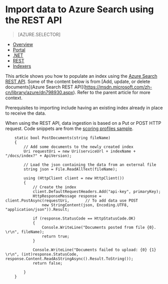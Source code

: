 <properties
	pageTitle="Import data to Azure Search using the REST API | Windows Azure | Hosted cloud search service"
	description="How to upload data to an index in Azure Search using the REST API."
	services="search"
	documentationCenter=""
	authors="HeidiSteen"
	manager="mblythe"
	editor=""
    tags=""/>

<tags
	ms.service="search"
	ms.date="11/09/2015"
	wacn.date=""/>

# Import data to Azure Search using the REST API
> [AZURE.SELECTOR]
- [Overview](/documentation/articles/search-what-is-data-import)
- [Portal](/documentation/articles/search-import-data-portal)
- [.NET](/documentation/articles/search-import-data-dotnet)
- [REST](/documentation/articles/search-import-data-rest-api)
- [Indexers](/documentation/articles/search-howto-connecting-azure-sql-database-to-azure-search-using-indexers-2015-02-28)

This article shows you how to populate an index using the [Azure Search REST API](https://msdn.microsoft.com/zh-cn/library/azure/dn798935.aspx). Some of the content below is from [Add, update, or delete documents](Azure Search REST API](https://msdn.microsoft.com/zh-cn/library/azure/dn798930.aspx). Refer to the parent article for more context.

Prerequisites to importing include having an existing index already in place to receive the data.

When using the REST API, data ingestion is based on a Put or POST HTTP request. Code snippets are from the [scoring profiles sample](/documentation/articles/search-get-started-scoring-profiles).

        static bool PostDocuments(string fileName)
        {
            // Add some documents to the newly created index
            Uri requestUri = new Uri(serviceUrl + indexName + "/docs/index?" + ApiVersion);

            // Load the json containing the data from an external file
            string json = File.ReadAllText(fileName);

            using (HttpClient client = new HttpClient())
            {
                // Create the index
                client.DefaultRequestHeaders.Add("api-key", primaryKey);
                HttpResponseMessage response = client.PostAsync(requestUri,       // To add data use POST
                    new StringContent(json, Encoding.UTF8, "application/json")).Result;

                if (response.StatusCode == HttpStatusCode.OK)
                {
                    Console.WriteLine("Documents posted from file {0}. \r\n", fileName);
                    return true;
                }

                Console.WriteLine("Documents failed to upload: {0} {1} \r\n", (int)response.StatusCode, response.Content.ReadAsStringAsync().Result.ToString());
                return false;

            }
        }